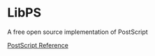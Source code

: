# LibPS

A free open source implementation of PostScript

[PostScript Reference](https://www.adobe.com/jp/print/postscript/pdfs/PLRM.pdf)
